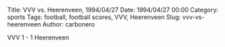 Title: VVV vs. Heerenveen, 1994/04/27
Date: 1994/04/27 00:00
Category: sports
Tags: football, football scores, VVV, Heerenveen
Slug: vvv-vs-heerenveen
Author: carbonero


VVV 1 - 1 Heerenveen
